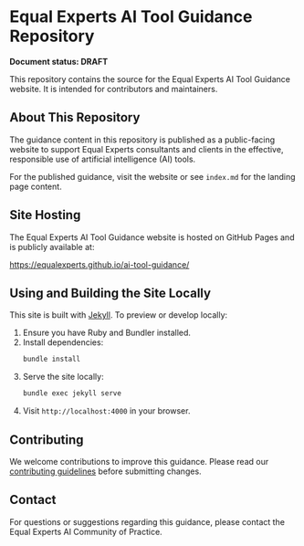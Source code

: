 # Equal Experts AI Tool Guidance Repository

**Document status: DRAFT**

This repository contains the source for the Equal Experts AI Tool Guidance website. It is intended for contributors and maintainers.

## About This Repository

The guidance content in this repository is published as a public-facing website to support Equal Experts consultants and clients in the effective, responsible use of artificial intelligence (AI) tools.

For the published guidance, visit the website or see `index.md` for the landing page content.

## Site Hosting

The Equal Experts AI Tool Guidance website is hosted on GitHub Pages and is publicly available at:

https://equalexperts.github.io/ai-tool-guidance/

## Using and Building the Site Locally

This site is built with [Jekyll](https://jekyllrb.com/). To preview or develop locally:

1. Ensure you have Ruby and Bundler installed.
2. Install dependencies:
   ```sh
   bundle install
   ```
3. Serve the site locally:
   ```sh
   bundle exec jekyll serve
   ```
4. Visit `http://localhost:4000` in your browser.

## Contributing

We welcome contributions to improve this guidance. Please read our [contributing guidelines](CONTRIBUTING.md) before submitting changes.

## Contact

For questions or suggestions regarding this guidance, please contact the Equal Experts AI Community of Practice.
